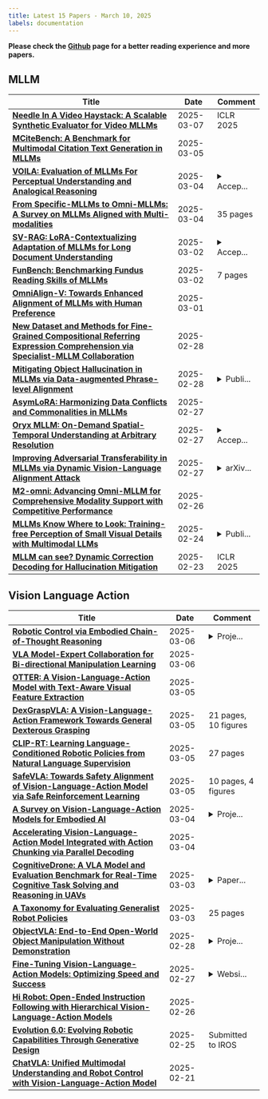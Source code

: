 ```yaml
---
title: Latest 15 Papers - March 10, 2025
labels: documentation
---
```

**Please check the [Github](https://github.com/Ed1sonChen/DailyArxiv) page for a better reading experience and more papers.**

## MLLM
| **Title** | **Date** | **Comment** |
| --- | --- | --- |
| **[Needle In A Video Haystack: A Scalable Synthetic Evaluator for Video MLLMs](http://arxiv.org/abs/2406.09367v3)** | 2025-03-07 | ICLR 2025 |
| **[MCiteBench: A Benchmark for Multimodal Citation Text Generation in MLLMs](http://arxiv.org/abs/2503.02589v2)** | 2025-03-05 |  |
| **[VOILA: Evaluation of MLLMs For Perceptual Understanding and Analogical Reasoning](http://arxiv.org/abs/2503.00043v2)** | 2025-03-04 | <details><summary>Accep...</summary><p>Accepted at ICLR 2025. Code and data: https://github.com/nlylmz/Voila</p></details> |
| **[From Specific-MLLMs to Omni-MLLMs: A Survey on MLLMs Aligned with Multi-modalities](http://arxiv.org/abs/2412.11694v3)** | 2025-03-04 | 35 pages |
| **[SV-RAG: LoRA-Contextualizing Adaptation of MLLMs for Long Document Understanding](http://arxiv.org/abs/2411.01106v2)** | 2025-03-02 | <details><summary>Accep...</summary><p>Accepted to ICLR 2025</p></details> |
| **[FunBench: Benchmarking Fundus Reading Skills of MLLMs](http://arxiv.org/abs/2503.00901v1)** | 2025-03-02 | 7 pages |
| **[OmniAlign-V: Towards Enhanced Alignment of MLLMs with Human Preference](http://arxiv.org/abs/2502.18411v2)** | 2025-03-01 |  |
| **[New Dataset and Methods for Fine-Grained Compositional Referring Expression Comprehension via Specialist-MLLM Collaboration](http://arxiv.org/abs/2502.20104v2)** | 2025-02-28 |  |
| **[Mitigating Object Hallucination in MLLMs via Data-augmented Phrase-level Alignment](http://arxiv.org/abs/2405.18654v3)** | 2025-02-28 | <details><summary>Publi...</summary><p>Published in ICLR 2025</p></details> |
| **[AsymLoRA: Harmonizing Data Conflicts and Commonalities in MLLMs](http://arxiv.org/abs/2502.20035v1)** | 2025-02-27 |  |
| **[Oryx MLLM: On-Demand Spatial-Temporal Understanding at Arbitrary Resolution](http://arxiv.org/abs/2409.12961v4)** | 2025-02-27 | <details><summary>Accep...</summary><p>Accepted to ICLR 2025</p></details> |
| **[Improving Adversarial Transferability in MLLMs via Dynamic Vision-Language Alignment Attack](http://arxiv.org/abs/2502.19672v1)** | 2025-02-27 | <details><summary>arXiv...</summary><p>arXiv admin note: text overlap with arXiv:2403.09766</p></details> |
| **[M2-omni: Advancing Omni-MLLM for Comprehensive Modality Support with Competitive Performance](http://arxiv.org/abs/2502.18778v1)** | 2025-02-26 |  |
| **[MLLMs Know Where to Look: Training-free Perception of Small Visual Details with Multimodal LLMs](http://arxiv.org/abs/2502.17422v1)** | 2025-02-24 | <details><summary>Publi...</summary><p>Published as a conference paper at ICLR 2025. Code at: https://github.com/saccharomycetes/mllms_know</p></details> |
| **[MLLM can see? Dynamic Correction Decoding for Hallucination Mitigation](http://arxiv.org/abs/2410.11779v2)** | 2025-02-23 | ICLR 2025 |

## Vision Language Action
| **Title** | **Date** | **Comment** |
| --- | --- | --- |
| **[Robotic Control via Embodied Chain-of-Thought Reasoning](http://arxiv.org/abs/2407.08693v3)** | 2025-03-06 | <details><summary>Proje...</summary><p>Project Website: https://embodied-cot.github.io. Updated funding information</p></details> |
| **[VLA Model-Expert Collaboration for Bi-directional Manipulation Learning](http://arxiv.org/abs/2503.04163v1)** | 2025-03-06 |  |
| **[OTTER: A Vision-Language-Action Model with Text-Aware Visual Feature Extraction](http://arxiv.org/abs/2503.03734v1)** | 2025-03-05 |  |
| **[DexGraspVLA: A Vision-Language-Action Framework Towards General Dexterous Grasping](http://arxiv.org/abs/2502.20900v2)** | 2025-03-05 | 21 pages, 10 figures |
| **[CLIP-RT: Learning Language-Conditioned Robotic Policies from Natural Language Supervision](http://arxiv.org/abs/2411.00508v3)** | 2025-03-05 | 27 pages |
| **[SafeVLA: Towards Safety Alignment of Vision-Language-Action Model via Safe Reinforcement Learning](http://arxiv.org/abs/2503.03480v1)** | 2025-03-05 | 10 pages, 4 figures |
| **[A Survey on Vision-Language-Action Models for Embodied AI](http://arxiv.org/abs/2405.14093v4)** | 2025-03-04 | <details><summary>Proje...</summary><p>Project page: https://github.com/yueen-ma/Awesome-VLA</p></details> |
| **[Accelerating Vision-Language-Action Model Integrated with Action Chunking via Parallel Decoding](http://arxiv.org/abs/2503.02310v1)** | 2025-03-04 |  |
| **[CognitiveDrone: A VLA Model and Evaluation Benchmark for Real-Time Cognitive Task Solving and Reasoning in UAVs](http://arxiv.org/abs/2503.01378v1)** | 2025-03-03 | <details><summary>Paper...</summary><p>Paper submitted to the IEEE conference</p></details> |
| **[A Taxonomy for Evaluating Generalist Robot Policies](http://arxiv.org/abs/2503.01238v1)** | 2025-03-03 | 25 pages |
| **[ObjectVLA: End-to-End Open-World Object Manipulation Without Demonstration](http://arxiv.org/abs/2502.19250v2)** | 2025-02-28 | <details><summary>Proje...</summary><p>Project page at https://objectvla.github.io/</p></details> |
| **[Fine-Tuning Vision-Language-Action Models: Optimizing Speed and Success](http://arxiv.org/abs/2502.19645v1)** | 2025-02-27 | <details><summary>Websi...</summary><p>Website: https://openvla-oft.github.io/</p></details> |
| **[Hi Robot: Open-Ended Instruction Following with Hierarchical Vision-Language-Action Models](http://arxiv.org/abs/2502.19417v1)** | 2025-02-26 |  |
| **[Evolution 6.0: Evolving Robotic Capabilities Through Generative Design](http://arxiv.org/abs/2502.17034v2)** | 2025-02-25 | Submitted to IROS |
| **[ChatVLA: Unified Multimodal Understanding and Robot Control with Vision-Language-Action Model](http://arxiv.org/abs/2502.14420v2)** | 2025-02-21 |  |

